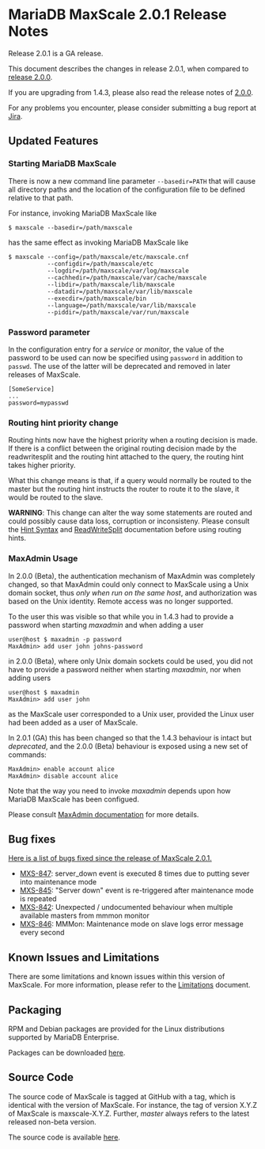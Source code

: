 # MariaDB MaxScale 2.0.1 Release Notes

Release 2.0.1 is a GA release.

This document describes the changes in release 2.0.1, when compared to
[release 2.0.0](MaxScale-2.0.0-Release-Notes.md).

If you are upgrading from 1.4.3, please also read the release notes
of [2.0.0](./MaxScale-2.0.0-Release-Notes.md).

For any problems you encounter, please consider submitting a bug
report at [Jira](https://jira.mariadb.org).

## Updated Features

### Starting MariaDB MaxScale

There is now a new command line parameter `--basedir=PATH` that will
cause all directory paths and the location of the configuration file
to be defined relative to that path.

For instance, invoking MariaDB MaxScale like

    $ maxscale --basedir=/path/maxscale

has the same effect as invoking MariaDB MaxScale like

    $ maxscale --config=/path/maxscale/etc/maxscale.cnf
               --configdir=/path/maxscale/etc
               --logdir=/path/maxscale/var/log/maxscale
               --cachhedir=/path/maxscale/var/cache/maxscale
               --libdir=/path/maxscale/lib/maxscale
               --datadir=/path/maxscale/var/lib/maxscale
               --execdir=/path/maxscale/bin
               --language=/path/maxscale/var/lib/maxscale
               --piddir=/path/maxscale/var/run/maxscale

### Password parameter

In the configuration entry for a _service_ or _monitor_, the value of
the password to be used can now be specified using `password` in addition
to `passwd`. The use of the latter will be deprecated and removed in later
releases of MaxScale.

    [SomeService]
    ...
    password=mypasswd

### Routing hint priority change

Routing hints now have the highest priority when a routing decision is made. If
there is a conflict between the original routing decision made by the
readwritesplit and the routing hint attached to the query, the routing hint
takes higher priority.

What this change means is that, if a query would normally be routed to the
master but the routing hint instructs the router to route it to the slave, it
would be routed to the slave.

**WARNING**: This change can alter the way some statements are routed and could
  possibly cause data loss, corruption or inconsisteny. Please consult the [Hint
  Syntax](../Reference/Hint-Syntax.md) and
  [ReadWriteSplit](../Routers/ReadWriteSplit.md) documentation before using
  routing hints.

### MaxAdmin Usage

In 2.0.0 (Beta), the authentication mechanism of MaxAdmin was completely
changed, so that MaxAdmin could only connect to MaxScale using a Unix domain
socket, thus _only when run on the same host_, and authorization was based
on the Unix identity. Remote access was no longer supported.

To the user this was visible so that while you in 1.4.3 had to provide
a password when starting _maxadmin_ and when adding a user
```
user@host $ maxadmin -p password
MaxAdmin> add user john johns-password
```
in 2.0.0 (Beta), where only Unix domain sockets could be used, you did not
have to provide a password neither when starting _maxadmin_, nor when adding
users
```
user@host $ maxadmin
MaxAdmin> add user john
```
as the MaxScale user corresponded to a Unix user, provided the Linux user
had been added as a user of MaxScale.

In 2.0.1 (GA) this has been changed so that the 1.4.3 behaviour is intact
but _deprecated_, and the 2.0.0 (Beta) behaviour is exposed using a new set
of commands:
```
MaxAdmin> enable account alice
MaxAdmin> disable account alice
```
Note that the way you need to invoke _maxadmin_ depends upon how MariaDB
MaxScale has been configued.

Please consult
[MaxAdmin documentation](../Reference/MaxAdmin.md) for more details.

## Bug fixes

[Here is a list of bugs fixed since the release of MaxScale 2.0.1.](https://jira.mariadb.org/issues/?jql=project%20%3D%20MXS%20AND%20issuetype%20%3D%20Bug%20AND%20status%20%3D%20Closed%20AND%20fixVersion%20in%20(2.0.0%2C%202.0.1)%20AND%20resolved%20%3E%3D%20-21d%20ORDER%20BY%20priority%20DESC%2C%20updated%20DESC)

* [MXS-847](https://jira.mariadb.org/browse/MXS-847): server_down event is executed 8 times due to putting sever into maintenance mode
* [MXS-845](https://jira.mariadb.org/browse/MXS-845): "Server down" event is re-triggered after maintenance mode is repeated
* [MXS-842](https://jira.mariadb.org/browse/MXS-842): Unexpected / undocumented behaviour when multiple available masters from mmmon monitor
* [MXS-846](https://jira.mariadb.org/browse/MXS-846): MMMon: Maintenance mode on slave logs error message every second

## Known Issues and Limitations

There are some limitations and known issues within this version of MaxScale.
For more information, please refer to the [Limitations](../About/Limitations.md) document.

## Packaging

RPM and Debian packages are provided for the Linux distributions supported
by MariaDB Enterprise.

Packages can be downloaded [here](https://mariadb.com/resources/downloads).

## Source Code

The source code of MaxScale is tagged at GitHub with a tag, which is identical
with the version of MaxScale. For instance, the tag of version X.Y.Z of MaxScale
is maxscale-X.Y.Z. Further, *master* always refers to the latest released
non-beta version.

The source code is available [here](https://github.com/mariadb-corporation/MaxScale).
